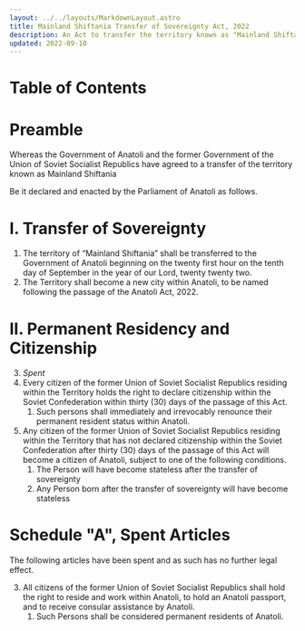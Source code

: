 ```yaml
---
layout: ../../layouts/MarkdownLayout.astro
title: Mainland Shiftania Transfer of Sovereignty Act, 2022
description: An Act to transfer the territory known as "Mainland Shiftania" from the Union of Soviet Socialist Republics to Anatoli, and to guarantee freedoms of its residents.
updated: 2022-09-10
---
```

# Table of Contents

# Preamble
Whereas the Government of Anatoli and the former Government of the Union of Soviet Socialist Republics have agreed to a transfer of the territory known as Mainland Shiftania

Be it declared and enacted by the Parliament of Anatoli as follows.

# I. Transfer of Sovereignty
1. The territory of “Mainland Shiftania” shall be transferred to the Government of Anatoli beginning on the twenty first hour on the tenth day of September in the year of our Lord, twenty twenty two.
2. The Territory shall become a new city within Anatoli, to be named following the passage of the Anatoli Act, 2022.
# II. Permanent Residency and Citizenship
3. *Spent*
4. Every citizen of the former Union of Soviet Socialist Republics residing within the Territory holds the right to declare citizenship within the Soviet Confederation within thirty (30) days of the passage of this Act.
    1. Such persons shall immediately and irrevocably renounce their permanent resident status within Anatoli.
5. Any citizen of the former Union of Soviet Socialist Republics residing within the Territory that has not declared citizenship within the Soviet Confederation after thirty (30) days of the passage of this Act will become a citizen of Anatoli, subject to one of the following conditions.
    1. The Person will have become stateless after the transfer of sovereignty
    2. Any Person born after the transfer of sovereignty will have become stateless
# Schedule "A", Spent Articles
The following articles have been spent and as such has no further legal effect.

3. All citizens of the former Union of Soviet Socialist Republics shall hold the right to reside and work within Anatoli, to hold an Anatoli passport, and to receive consular assistance by Anatoli.
    1. Such Persons shall be considered permanent residents of Anatoli.
